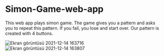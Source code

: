 # Simon-Game-web-app
This web app plays simon game. The game gives you a pattern and asks you to repeat this pattern. If you fail, you lose and start over. Our pattern is created with 4 buttons.


![Ekran görüntüsü 2021-12-14 163716](https://user-images.githubusercontent.com/93039562/146009147-a483617a-ab9b-4bf8-8257-95a17acf2e03.png)
![Ekran görüntüsü 2021-12-14 163807](https://user-images.githubusercontent.com/93039562/146009155-26e8114d-fcf0-41d4-9d57-eb28f4d734f8.png)

